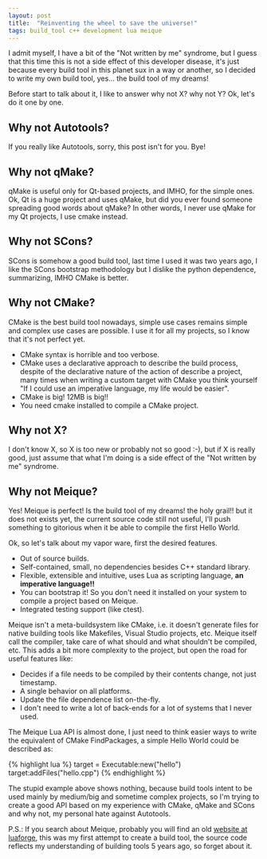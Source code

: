```yaml
---
layout: post
title:  "Reinventing the wheel to save the universe!"
tags: build_tool c++ development lua meique
---
```

I admit myself, I have a bit of the "Not written by me" syndrome, but I guess that this time this is not a side effect of this developer disease, it's just because every build tool in this planet sux in a way or another, so I decided to write my own build tool, yes... the build tool of my dreams!

Before start to talk about it, I like to answer why not X? why not Y? Ok, let's do it one by one.

<h2>Why not Autotools?</h2>

If you really like Autotools, sorry, this post isn't for you. Bye!

<h2>Why not qMake?</h2>

qMake is useful only for Qt-based projects, and IMHO, for the simple ones. Ok, Qt is a huge project and uses qMake, but did you ever found someone spreading good words about qMake? In other words, I never use qMake for my Qt projects, I use cmake instead.

<h2>Why not SCons?</h2>

SCons is somehow a good build tool, last time I used it was two years ago, I like the SCons bootstrap methodology but I dislike the python dependence, summarizing, IMHO CMake is better.

<h2>Why not CMake?</h2>

CMake is the best build tool nowadays, simple use cases remains simple and complex use cases are possible. I use it for all my projects, so I know that it's not perfect yet.

<ul>
<li>CMake syntax is horrible and too verbose.</li>
<li>CMake uses a declarative approach to describe the build process, despite of the declarative nature of the action of describe a project, many times when writing a custom target with CMake you think yourself "If I could use an imperative language, my life would be easier".</li>
<li>CMake is big! 12MB is big!!</li>
<li>You need  cmake installed to compile a CMake project.</li>
</ul>

<h2>Why not X?</h2>

I don't know X, so X is too new or probably not so good :-), but if X is really good, just assume that what I'm doing is a side effect of the "Not written by me" syndrome.


<h2>Why not Meique?</h2>

Yes! Meique is perfect! Is the build tool of my dreams! the holy grail!! but it does not exists yet, the current source code still not useful, I'll push something to gitorious when it be able to compile the first Hello World.

Ok, so let's talk about my vapor ware, first the desired features.

<ul>
<li>Out of source builds.</li>
<li>Self-contained, small, no dependencies besides C++ standard library.</li>
<li>Flexible, extensible and intuitive, uses Lua as scripting language, <strong>an imperative language!!</strong></li>
<li>You can bootstrap it! So you don't need it installed on your system to compile a project based on Meique.</li>
<li>Integrated testing support (like ctest).</li>
</ul>

Meique isn't a meta-buildsystem like CMake, i.e. it doesn't generate files for native building tools like Makefiles, Visual Studio projects, etc. Meique itself call the compiler, take care of what should and what shouldn't be compiled, etc. This adds a bit more complexity to the project, but open the road for useful features like:

<ul>
<li>Decides if a file needs to be compiled by their contents change, not just timestamp.</li>
<li>A single behavior on all platforms.</li>
<li>Update the file dependence list on-the-fly.</li>
<li>I don't need to write a lot of back-ends for a lot of systems that I never used.</li>
</ul>

The Meique Lua API is almost done, I just need to think easier ways to write the equivalent of CMake FindPackages, a simple Hello World could be described as:

{% highlight lua %}
target = Executable:new("hello")
target:addFiles("hello.cpp")
{% endhighlight %}

The stupid example above shows nothing, because build tools intent to be used mainly by medium/big and sometime complex projects, so I'm trying to create a good API based on my experience with CMake, qMake and SCons and why not, my personal hate against Autotools.

P.S.: If you search about Meique, probably you will find an old <a href="http://meique.luaforge.net/">website at luaforge</a>, this was my first attempt to create a build tool, the source code reflects my understanding of building tools 5 years ago, so forget about it.
